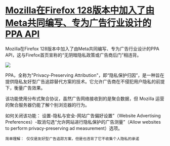 # [Mozilla在Firefox 128版本中加入了由Meta共同编写、专为广告行业设计的PPA API](https://github.com/jaaleng/jaaleng.github.io/issues/7)

Mozilla在Firefox 128版本中加入了由Meta共同编写、专为广告行业设计的PPA API，这与Firefox首页宣称的“无阴暗隐私政策或广告商后门”相违背。

![](https://pic.imgdb.cn/item/66a4efbbd9c307b7e9be9504.jpg)

PPA，全称为"Privacy-Preserving Attribution"，即“隐私保护归因”，是一种旨在提供隐私友好型广告追踪替代方案的技术。它允许广告商在不侵犯用户隐私的前提下，衡量广告效果。

该功能使用分布式聚合协议，虽然广告网络接收到的是聚合数据，但 Mozilla 运营的聚合服务器仍能了解个别浏览器的行为。

如何关闭该功能： 设置-隐私与安全-网站广告偏好设置”（Website Advertising Preferences）-取消勾选“允许网站进行隐私保护的广告测量”（Allow websites to perform privacy-preserving ad measurement）选项。

`简单理解： 仅仅是友好型广告追踪方案，但是也违背了它不收集个人隐私的承诺`
